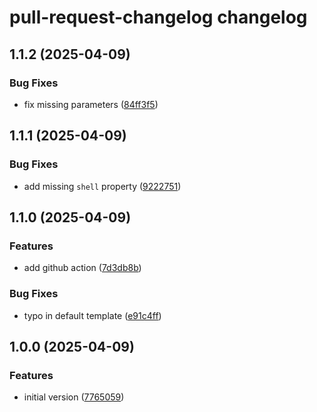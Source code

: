 # pull-request-changelog changelog

## 1.1.2 (2025-04-09)

### Bug Fixes

- fix missing parameters ([84ff3f5](https://github.com/ext/pull-request-changelog/commit/84ff3f57f73257de65c9cfd23c6ec159c49b77a2))

## 1.1.1 (2025-04-09)

### Bug Fixes

- add missing `shell` property ([9222751](https://github.com/ext/pull-request-changelog/commit/922275140de3a774046ceee4fb9a0b4b2173ae35))

## 1.1.0 (2025-04-09)

### Features

- add github action ([7d3db8b](https://github.com/ext/pull-request-changelog/commit/7d3db8b812cfd4e664a6c2021c1beefde28c3624))

### Bug Fixes

- typo in default template ([e91c4ff](https://github.com/ext/pull-request-changelog/commit/e91c4ff312f1d3de8beb268ea06c0dded167d009))

## 1.0.0 (2025-04-09)

### Features

- initial version ([7765059](https://github.com/ext/pull-request-changelog/commit/77650594b290c026d1e9e56caa7b168bd922c069))
